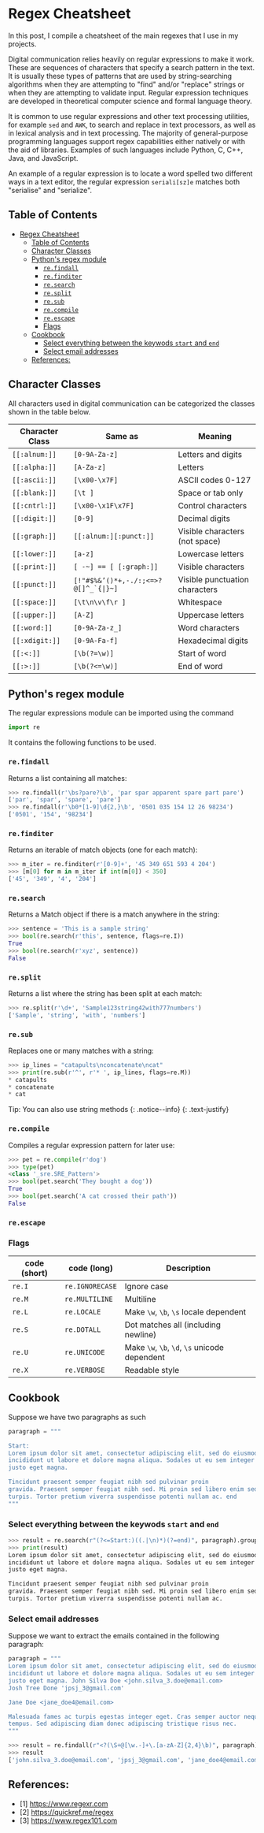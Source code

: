 # Regex Cheatsheet

In this post, I compile a cheatsheet of the main regexes that I use in my projects.

Digital communication relies heavily on regular expressions to make it work. These are sequences of characters that specify a search pattern in the text. It is usually these types of patterns that are used by string-searching algorithms when they are attempting to "find" and/or "replace" strings or when they are attempting to validate input. Regular expression techniques are developed in theoretical computer science and formal language theory.

It is common to use regular expressions and other text processing utilities, for example `sed` and `AWK`, to search and replace in text processors, as well as in lexical analysis and in text processing. The majority of general-purpose programming languages support regex capabilities either natively or with the aid of libraries. Examples of such languages include Python, C, C++, Java, and JavaScript.

An example of a regular expression is to locate a word spelled two different ways in a text editor, the regular expression `seriali[sz]e` matches both "serialise" and "serialize".

## Table of Contents

- [Regex Cheatsheet](#regex-cheatsheet)
  - [Table of Contents](#table-of-contents)
  - [Character Classes](#character-classes)
  - [Python's regex module](#pythons-regex-module)
    - [`re.findall`](#refindall)
    - [`re.finditer`](#refinditer)
    - [`re.search`](#research)
    - [`re.split`](#resplit)
    - [`re.sub`](#resub)
    - [`re.compile`](#recompile)
    - [`re.escape`](#reescape)
    - [Flags](#flags)
  - [Cookbook](#cookbook)
    - [Select everything between the keywods `start` and `end`](#select-everything-between-the-keywods-start-and-end)
    - [Select email addresses](#select-email-addresses)
  - [References:](#references)

## Character Classes

All characters used in digital communication can be categorized the classes shown in the table below.

| Character Class 	| Same as 	                            | Meaning                        |
| ----------------- | ------------------------------------- | ------------------------------ |
| `[[:alnum:]]` 	  | `[0-9A-Za-z]` 	                      | Letters and digits             |
| `[[:alpha:]]` 	  | `[A-Za-z]` 	                          | Letters                        |
| `[[:ascii:]]` 	  | `[\x00-\x7F]` 	                      | ASCII codes 0-127              |
| `[[:blank:]]` 	  | `[\t ] `	                            | Space or tab only              |
| `[[:cntrl:]]` 	  | `[\x00-\x1F\x7F]` 	                  | Control characters             |
| `[[:digit:]]` 	  | `[0-9]` 	                            | Decimal digits                 |
| `[[:graph:]]` 	  | `[[:alnum:][:punct:]] `	              | Visible characters (not space) |
| `[[:lower:]]` 	  | `[a-z]` 	                            | Lowercase letters              |
| `[[:print:]]` 	  | `[ -~] == [ [:graph:]] `              | Visible characters             |
| `[[:punct:]]`     | ``[!"#$%&’()*+,-./:;<=>?@[]^_`{\|}~]``| Visible punctuation characters |
| `[[:space:]]` 	  | `[\t\n\v\f\r ] `	                    | Whitespace                     |
| `[[:upper:]]` 	  | `[A-Z]` 	                            | Uppercase letters              |
| `[[:word:]]` 	    | `[0-9A-Za-z_]` 	                      | Word characters                |
| `[[:xdigit:]]`    | `[0-9A-Fa-f]` 	                      | Hexadecimal digits             |
| `[[:<:]]` 	      | `[\b(?=\w)] `	                        | Start of word                  |
| `[[:>:]]` 	      | `[\b(?<=\w)] `	                      | End of word                    |

## Python's regex module

The regular expressions module can be imported using the command

```python
import re
```

It contains the following functions to be used.

### `re.findall`

Returns a list containing all matches:
```python
>>> re.findall(r'\bs?pare?\b', 'par spar apparent spare part pare')
['par', 'spar', 'spare', 'pare']
>>> re.findall(r'\b0*[1-9]\d{2,}\b', '0501 035 154 12 26 98234')
['0501', '154', '98234']
```

### `re.finditer` 

Returns an iterable of match objects (one for each match):
```python
>>> m_iter = re.finditer(r'[0-9]+', '45 349 651 593 4 204')
>>> [m[0] for m in m_iter if int(m[0]) < 350]
['45', '349', '4', '204']
```

### `re.search`
Returns a Match object if there is a match anywhere in the string:
```python
>>> sentence = 'This is a sample string'
>>> bool(re.search(r'this', sentence, flags=re.I))
True
>>> bool(re.search(r'xyz', sentence))
False
```

### `re.split`
Returns a list where the string has been split at each match:
```python
>>> re.split(r'\d+', 'Sample123string42with777numbers')
['Sample', 'string', 'with', 'numbers']
```

### `re.sub`
Replaces one or many matches with a string:
```python
>>> ip_lines = "catapults\nconcatenate\ncat"
>>> print(re.sub(r'^', r'* ', ip_lines, flags=re.M))
* catapults
* concatenate
* cat
```

Tip: You can also use string methods {: .notice--info} {: .text-justify}

### `re.compile`
Compiles a regular expression pattern for later use:
```python
>>> pet = re.compile(r'dog')
>>> type(pet)
<class '_sre.SRE_Pattern'>
>>> bool(pet.search('They bought a dog'))
True
>>> bool(pet.search('A cat crossed their path'))
False
```

### `re.escape`

### Flags

|code (short)|code (long)      |Description                                    |
|------------|-----------------|---------------------------------------------- |
| `re.I`     | `re.IGNORECASE` | Ignore case                                   |
| `re.M`     | `re.MULTILINE`  | Multiline                                     |
| `re.L`     | `re.LOCALE`     | Make `\w`, `\b`, `\s` locale dependent        |
| `re.S`     | `re.DOTALL`     | Dot matches all (including newline)           |
| `re.U`     | `re.UNICODE`    | Make `\w`, `\b`, `\d`, `\s` unicode dependent |
| `re.X`     | `re.VERBOSE`    | Readable style                                |

## Cookbook

Suppose we have two paragraphs as such

```python
paragraph = """

Start: 
Lorem ipsum dolor sit amet, consectetur adipiscing elit, sed do eiusmod tempor 
incididunt ut labore et dolore magna aliqua. Sodales ut eu sem integer vitae 
justo eget magna. 

Tincidunt praesent semper feugiat nibh sed pulvinar proin 
gravida. Praesent semper feugiat nibh sed. Mi proin sed libero enim sed faucibus 
turpis. Tortor pretium viverra suspendisse potenti nullam ac. end
"""
```

### Select everything between the keywods `start` and `end`

```python
>>> result = re.search(r"(?<=Start:)((.|\n)*)(?=end)", paragraph).group()
>>> print(result)
Lorem ipsum dolor sit amet, consectetur adipiscing elit, sed do eiusmod tempor 
incididunt ut labore et dolore magna aliqua. Sodales ut eu sem integer vitae 
justo eget magna. 

Tincidunt praesent semper feugiat nibh sed pulvinar proin 
gravida. Praesent semper feugiat nibh sed. Mi proin sed libero enim sed faucibus 
turpis. Tortor pretium viverra suspendisse potenti nullam ac.
```

### Select email addresses

Suppose we want to extract the emails contained in the following paragraph:
```python
paragraph = """
Lorem ipsum dolor sit amet, consectetur adipiscing elit, sed do eiusmod tempor 
incididunt ut labore et dolore magna aliqua. Sodales ut eu sem integer vitae 
justo eget magna. John Silva Doe <john.silva_3.doe@email.com> 
Josh Tree Done 'jpsj_3@gmail.com'

Jane Doe <jane_doe4@email.com>

Malesuada fames ac turpis egestas integer eget. Cras semper auctor neque vitae 
tempus. Sed adipiscing diam donec adipiscing tristique risus nec. 
"""
```

```python
>>> result = re.findall(r"<?(\S+@[\w.-]+\.[a-zA-Z]{2,4}\b)", paragraph)
>>> result
['john.silva_3.doe@email.com', 'jpsj_3@gmail.com', 'jane_doe4@email.com']
```

## References:

* [1] https://www.regexr.com
* [2] https://quickref.me/regex
* [3] https://www.regex101.com
